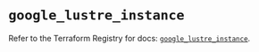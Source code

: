 # `google_lustre_instance`

Refer to the Terraform Registry for docs: [`google_lustre_instance`](https://registry.terraform.io/providers/hashicorp/google-beta/6.49.3/docs/resources/google_lustre_instance).

